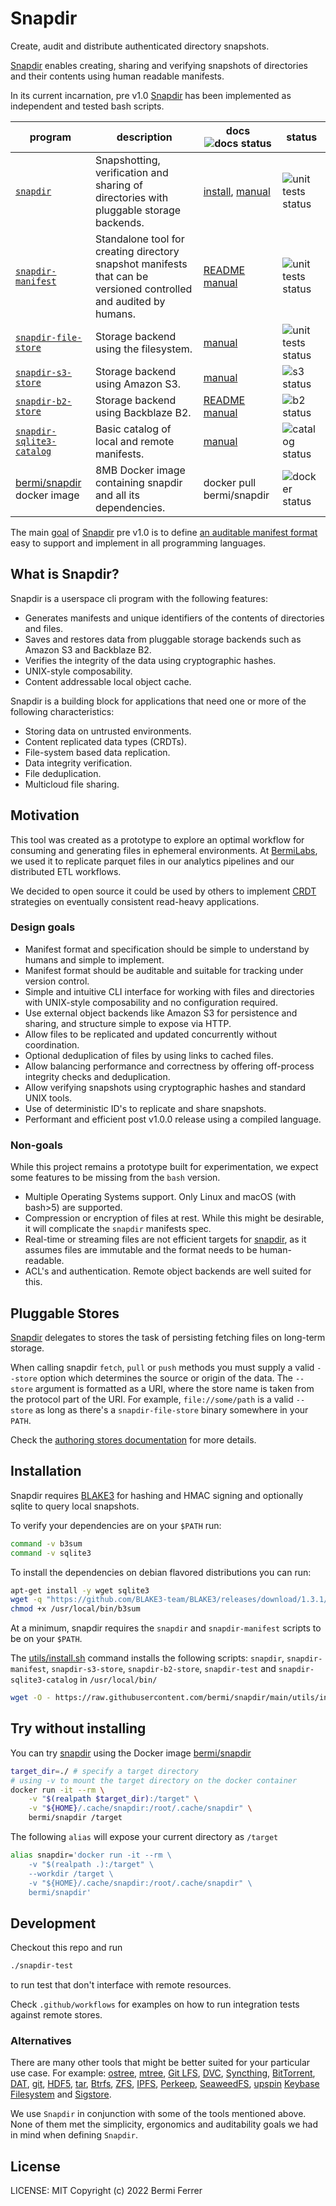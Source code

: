# Snapdir

Create, audit and distribute authenticated directory snapshots.

[Snapdir] enables creating, sharing and verifying snapshots of directories and their contents using human readable manifests.

In its current incarnation, pre v1.0 [Snapdir] has been implemented as independent and tested bash scripts.

| program                                      | description                                                                                                       | docs  ![docs status]                  | status               |
|----------------------------------------------|-------------------------------------------------------------------------------------------------------------------|------------------------------------------------------------|----------------------|
| [`snapdir`](./snapdir)                       | Snapshotting, verification and sharing of directories     with pluggable storage backends.                        | [install](./docs/install.md), [manual](./docs/api/snapdir.md) | ![unit tests status] |
| [`snapdir-manifest`](./snapdir-manifest)     | Standalone tool for creating directory snapshot manifests that can be versioned controlled and audited by humans. | [README](./docs/snapdir-manifest.md) [manual](./docs/api/snapdir-manifest.md) | ![unit tests status] |
| [`snapdir-file-store`](./snapdir-file-store) | Storage backend using the filesystem.                                                                             | [manual](./docs/api/snapdir-file-store.md)                    | ![unit tests status] |
| [`snapdir-s3-store`](./snapdir-s3-store)     | Storage backend using Amazon S3.                                                                                  | [manual](./docs/api/snapdir-s3-store.md)                      | ![s3 status]         |
| [`snapdir-b2-store`](./snapdir-b2-store)     | Storage backend using Backblaze B2.                                                                               | [README](./docs/snapdir-b2-store.md) [manual](./docs/api/snapdir-b2-store.md) | ![b2 status]         |
| [`snapdir-sqlite3-catalog`](./snapdir-sqlite3-catalog) | Basic catalog of local and remote manifests.                                                          | [manual](./docs/api/snapdir-sqlite3-catalog.md) | ![catalog status]         |
| [bermi/snapdir] docker image                 | 8MB Docker image containing snapdir and all its dependencies.                                                     | docker pull bermi/snapdir                       | ![docker status]     |

The main [goal](./README.md#design-goals) of [Snapdir] pre v1.0 is to define [an auditable manifest format](./docs/understanding-manifests.md) easy to support and implement in all programming languages.

## What is Snapdir?

Snapdir is a userspace cli program with the following features:

- Generates manifests and unique identifiers of the
  contents of directories and files.
- Saves and restores data from pluggable storage
  backends such as Amazon S3 and Backblaze B2.
- Verifies the integrity of the data using cryptographic
  hashes.
- UNIX-style composability.
- Content addressable local object cache.

Snapdir is a building block for applications that need one or more
of the following characteristics:

- Storing data on untrusted environments.
- Content replicated data types (CRDTs).
- File-system based data replication.
- Data integrity verification.
- File deduplication.
- Multicloud file sharing.

## Motivation

This tool was created as a prototype to explore an optimal workflow for
consuming and generating files in ephemeral environments. At
[BermiLabs], we used it to replicate parquet files in our analytics
pipelines and our distributed ETL workflows.

We decided to open source it could be used by others to implement
[CRDT][conflict-free replicated data type] strategies on eventually
consistent read-heavy applications.

### Design goals

- Manifest format and specification should be simple to understand by
    humans and simple to implement.
- Manifest format should be auditable and suitable for tracking under
    version control.
- Simple and intuitive CLI interface for working with files and
    directories with UNIX-style composability and no configuration
    required.
- Use external object backends like Amazon S3 for persistence
    and sharing, and structure simple to expose via HTTP.
- Allow files to be replicated and updated concurrently without
    coordination.
- Optional deduplication of files by using links to cached files.
- Allow balancing performance and correctness by offering off-process
    integrity checks and deduplication.
- Allow verifying snapshots using cryptographic hashes and standard
    UNIX tools.
- Use of deterministic ID's to replicate and share snapshots.
- Performant and efficient post v1.0.0 release using a compiled language.

### Non-goals

While this project remains a prototype built for experimentation, we
expect some features to be missing from the `bash` version.

- Multiple Operating Systems support. Only Linux and macOS (with bash>5) are supported.
- Compression or encryption of files at rest. While this might be
    desirable, it will complicate the `snapdir` manifests spec.
- Real-time or streaming files are not efficient targets for
    [snapdir], as it assumes files are immutable and the format needs to
    be human-readable.
- ACL's and authentication. Remote object backends are well suited for
    this.

## Pluggable Stores

[Snapdir] delegates to stores the task of persisting fetching files on
long-term storage.

When calling snapdir `fetch`, `pull` or `push` methods you must supply a
valid `--store` option which determines the source or origin of the data.
The `--store` argument is formatted as a URI, where the store name is taken
from the protocol part of the URI. For example, `file://some/path` is a
valid `--store` as long as there's a `snapdir-file-store` binary somewhere
in your `PATH`.

Check the [authoring stores documentation](./docs/authoring-stores.md) for more details.

## Installation

Snapdir requires [BLAKE3] for hashing and HMAC signing and optionally sqlite
to query local snapshots.

To verify your dependencies are on your `$PATH` run:

```bash
command -v b3sum
command -v sqlite3
```

To install the dependencies on debian flavored distributions you can run:

```bash
apt-get install -y wget sqlite3
wget -q "https://github.com/BLAKE3-team/BLAKE3/releases/download/1.3.1/b3sum_linux_x64_bin" -O /usr/local/bin/b3sum
chmod +x /usr/local/bin/b3sum
```

At a minimum, snapdir requires the `snapdir` and `snapdir-manifest` scripts to
be on your `$PATH`.

The [utils/install.sh](utils/install.sh) command installs the following scripts: `snapdir`,
`snapdir-manifest`, `snapdir-s3-store`, `snapdir-b2-store`, `snapdir-test` and `snapdir-sqlite3-catalog`
in `/usr/local/bin/`

```bash
wget -O - https://raw.githubusercontent.com/bermi/snapdir/main/utils/install.sh | bash
```

## Try without installing

You can try [snapdir] using the Docker image [bermi/snapdir]

```bash
target_dir=./ # specify a target directory
# using -v to mount the target directory on the docker container
docker run -it --rm \
    -v "$(realpath $target_dir):/target" \
    -v "${HOME}/.cache/snapdir:/root/.cache/snapdir" \
    bermi/snapdir /target
```

The following `alias` will expose your current directory as `/target`

```bash
alias snapdir='docker run -it --rm \
    -v "$(realpath .):/target" \
    --workdir /target \
    -v "${HOME}/.cache/snapdir:/root/.cache/snapdir" \
    bermi/snapdir'
```

## Development

Checkout this repo and run

```bash
./snapdir-test
```

to run test that don't interface with remote resources.

Check `.github/workflows` for examples on how to run integration tests
against remote stores.

### Alternatives

There are many other tools that might be better suited for your particular use case. For example: [ostree](https://ostreedev.github.io/ostree/introduction/), [mtree](https://www.freebsd.org/cgi/man.cgi?mtree\(8\)), [Git LFS](https://git-lfs.github.com/), [DVC](https://dvc.org/), [Syncthing](https://syncthing.net/), [BitTorrent](https://en.wikipedia.org/wiki/BitTorrent), [DAT](https://dat-ecosystem.org/), [git](https://git-scm.com/), [HDF5](https://en.wikipedia.org/wiki/Hierarchical_Data_Format), [tar](https://www.gnu.org/software/tar/), [Btrfs](https://en.wikipedia.org/wiki/Btrfs), [ZFS](https://en.wikipedia.org/wiki/ZFS), [IPFS](https://ipfs.io/), [Perkeep](https://perkeep.org/), [SeaweedFS](https://github.com/chrislusf/seaweedfs),
[upspin](https://upspin.io/) [Keybase Filesystem](https://book.keybase.io/docs/crypto/kbfs) and [Sigstore](https://www.sigstore.dev/).

We use `Snapdir` in conjunction with some of the tools mentioned above.
None of them met the simplicity, ergonomics and auditability goals we had in mind when defining `Snapdir`.

## License

LICENSE: MIT Copyright (c) 2022 Bermi Ferrer

  [unit tests status]: https://github.com/bermi/snapdir/actions/workflows/unit_tests.yml/badge.svg
  [b2 status]: https://github.com/bermi/snapdir/actions/workflows/b2-store.yml/badge.svg
  [s3 status]: https://github.com/bermi/snapdir/actions/workflows/s3-store.yml/badge.svg
  [catalog status]: https://github.com/bermi/snapdir/actions/workflows/sqlite3-catalog.yml/badge.svg
  [docs status]: https://github.com/bermi/snapdir/actions/workflows/docs.yml/badge.svg
  [docker status]: https://github.com/bermi/snapdir/actions/workflows/build.yml/badge.svg
  [Snapdir]: https://github.com/bermi/snapdir
  [conflict-free replicated data type]: https://en.wikipedia.org/wiki/Conflict-free_replicated_data_type
  [bermi/snapdir]: https://hub.docker.com/r/bermi/snapdir/tags
  [BermiLabs]: https://bermilabs.com
  [BLAKE3]: https://github.com/BLAKE3-team/BLAKE3
